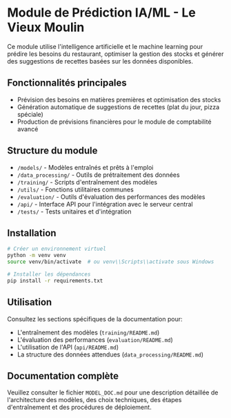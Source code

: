 # Module de Prédiction IA/ML - Le Vieux Moulin

Ce module utilise l'intelligence artificielle et le machine learning pour prédire les besoins du restaurant, optimiser la gestion des stocks et générer des suggestions de recettes basées sur les données disponibles.

## Fonctionnalités principales

- Prévision des besoins en matières premières et optimisation des stocks
- Génération automatique de suggestions de recettes (plat du jour, pizza spéciale)
- Production de prévisions financières pour le module de comptabilité avancé

## Structure du module

- `/models/` - Modèles entraînés et prêts à l'emploi
- `/data_processing/` - Outils de prétraitement des données
- `/training/` - Scripts d'entraînement des modèles
- `/utils/` - Fonctions utilitaires communes
- `/evaluation/` - Outils d'évaluation des performances des modèles
- `/api/` - Interface API pour l'intégration avec le serveur central
- `/tests/` - Tests unitaires et d'intégration

## Installation

```bash
# Créer un environnement virtuel
python -m venv venv
source venv/bin/activate  # ou venv\\Scripts\\activate sous Windows

# Installer les dépendances
pip install -r requirements.txt
```

## Utilisation

Consultez les sections spécifiques de la documentation pour:
- L'entraînement des modèles (`training/README.md`)
- L'évaluation des performances (`evaluation/README.md`)
- L'utilisation de l'API (`api/README.md`)
- La structure des données attendues (`data_processing/README.md`)

## Documentation complète

Veuillez consulter le fichier `MODEL_DOC.md` pour une description détaillée de l'architecture des modèles, des choix techniques, des étapes d'entraînement et des procédures de déploiement.
